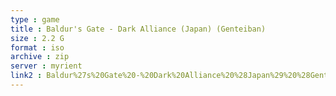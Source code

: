 ```yaml
---
type : game
title : Baldur's Gate - Dark Alliance (Japan) (Genteiban)
size : 2.2 G
format : iso
archive : zip
server : myrient
link2 : Baldur%27s%20Gate%20-%20Dark%20Alliance%20%28Japan%29%20%28Genteiban%29
---
```

